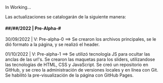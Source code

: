 In Working...

Las actualizaciones se catalogarán de la siguiente manera:
#### ##/##/2022 | Pre-Alpha-#

30/09/2022 | V: Pre-alpha-0 ==> Se crearon los archivos principales, se le dió formato a la página, y se realizó el header.

01/10/2022 | V: Pre-alpha-1 ==> Se utilizó tecnología JS para ocultar las anclas de las url's. Se crearon las maquetas para los sliders, utilizandose las tecnologías de HTML, CSS y JavaScript. Se creó un repositorio en GitHub, y se creo la administración de versiones locales y en línea con Git. Se habilitó la pre-visualización de la página con GitHub Pages.
